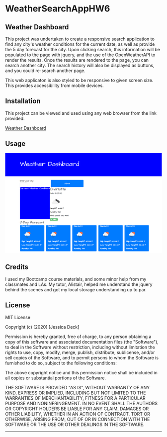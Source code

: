 # WeatherSearchAppHW6

## Weather Dashboard

This project was undertaken to create a responsive search application to find any city's weather conditions for the current date, as well as provide the 5 day forecast for the city. Upon clicking search, this information will be populated to the page with jquery, and the use of the OpenWeatherAPI to render the results. Once the results are rendered to the page, you can search another city. The search history will also be displayed as buttons, and you could re-search another page. 

This web applicaton is also styled to be responsive to given screen size. This provides accessibility from mobile devices.

## Installation

This project can be viewed and used using any web browser from the link provided.

[Weather Dashboard](https://deck-jessica.github.io/WeatherSearchAppHW6/)

## Usage 

  



![Landing Page](/DashboardScreenshot.png)


## Credits

I used my Bootcamp course materials, and some minor help from my classmates and LAs. My tutor, Alistair, helped me understand the jquery behind the scenes and got my local storage understanding up to par.



## License

MIT License

Copyright (c) [2020] [Jessica Deck]

Permission is hereby granted, free of charge, to any person obtaining a copy
of this software and associated documentation files (the "Software"), to deal
in the Software without restriction, including without limitation the rights
to use, copy, modify, merge, publish, distribute, sublicense, and/or sell
copies of the Software, and to permit persons to whom the Software is
furnished to do so, subject to the following conditions:

The above copyright notice and this permission notice shall be included in all
copies or substantial portions of the Software.

THE SOFTWARE IS PROVIDED "AS IS", WITHOUT WARRANTY OF ANY KIND, EXPRESS OR
IMPLIED, INCLUDING BUT NOT LIMITED TO THE WARRANTIES OF MERCHANTABILITY,
FITNESS FOR A PARTICULAR PURPOSE AND NONINFRINGEMENT. IN NO EVENT SHALL THE
AUTHORS OR COPYRIGHT HOLDERS BE LIABLE FOR ANY CLAIM, DAMAGES OR OTHER
LIABILITY, WHETHER IN AN ACTION OF CONTRACT, TORT OR OTHERWISE, ARISING FROM,
OUT OF OR IN CONNECTION WITH THE SOFTWARE OR THE USE OR OTHER DEALINGS IN THE
SOFTWARE.


---
